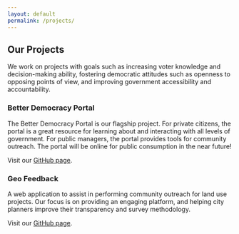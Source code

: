 ```yaml
---
layout: default
permalink: /projects/
---
```


## Our Projects

We work on projects with goals such as increasing voter knowledge and decision-making ability, fostering democratic attitudes such as openness to opposing points of view, and improving government accessibility and accountability.


### Better Democracy Portal

The Better Democracy Portal is our flagship project.
For private citizens, the portal is a great resource for learning about and interacting with all levels of government.
For public managers, the portal provides tools for community outreach.
The portal will be online for public consumption in the near future!

Visit our [GitHub page](https://github.com/better-dem/portal).




### Geo Feedback

A web application to assist in performing community outreach for land use projects.
Our focus is on providing an engaging platform, and helping city planners improve their transparency and survey methodology.

Visit our [GitHub page](https://github.com/better-dem/geo_feedback).


